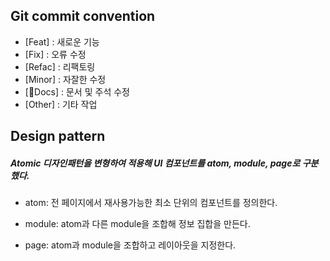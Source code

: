 ## Git commit convention

- [Feat] : 새로운 기능
- [Fix] : 오류 수정
- [Refac] : 리팩토링
- [Minor] : 자잘한 수정
- [Docs] : 문서 및 주석 수정
- [Other] : 기타 작업

## Design pattern

##### Atomic 디자인패턴을 변형하여 적용해 UI 컴포넌트를 atom, module, page로 구분했다.

- atom: 전 페이지에서 재사용가능한 최소 단위의 컴포넌트를 정의한다.

- module: atom과 다른 module을 조합해 정보 집합을 만든다.

- page: atom과 module을 조합하고 레이아웃을 지정한다.



